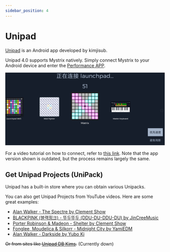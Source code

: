 ```yaml
---
sidebar_position: 4
---
```


# Unipad

[Unipad](https://play.google.com/store/apps/details?id=com.kimjisub.launchpad&hl=en_US&pli=1) is an Android app developed by kimjisub.

Unipad 4.0 supports Mystrix natively. Simply connect Mystrix to your Android device and enter the [Performance APP](/docs/MatrixOS/Applications/Performance).

![Unipad](Unipad.png)

For a video tutorial on how to connect, refer to [this link](https://www.youtube.com/watch?v=VYMQWO7jlws). Note that the app version shown is outdated, but the process remains largely the same.

## Get Unipad Projects (UniPack)

Unipad has a built-in store where you can obtain various Unipacks.

You can also get Unipad Projects from YouTube videos. Here are some great examples:

- [Alan Walker - The Spectre by Clement Show](https://www.youtube.com/watch?v=-96eVsFJW-M)
- [BLACKPINK (블랙핑크) - 뚜두뚜두 (DDU-DU-DDU-DU) by JinCreeMusic](https://www.youtube.com/watch?v=QTsq8lM9uqg)
- [Porter Robinson & Madeon - Shelter by Clement Show](https://www.youtube.com/watch?v=TnPQg9h6Un0)
- [Fonglee, Moudelica & Silkorr - Midnight City by YamiEDM](https://www.youtube.com/watch?v=KYiaGXlBxLE)
- [Alan Walker - Darkside by Yubo Ki](https://www.youtube.com/watch?v=ZtSGblqfmKQ)

~~Or from sites like [Unipad DB Kims](https://unipad.dbkims.com/).~~ (Currently down)
